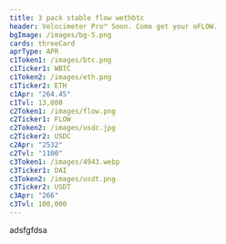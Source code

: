 ```yaml
---
title: 3 pack stable flow wethbtc
header: Velocimeter Pro™ Soon. Come get your oFLOW.
bgImage: /images/bg-5.png
cards: threeCard
aprType: APR
c1Token1: /images/btc.png
c1Ticker1: WBTC
c1Token2: /images/eth.png
c1Ticker2: ETH
c1Apr: "264.45"
c1Tvl: 13,000
c2Token1: /images/flow.png
c2Ticker1: FLOW
c2Token2: /images/usdc.jpg
c2Ticker2: USDC
c2Apr: "2532"
c2Tvl: "1100"
c3Token1: /images/4943.webp
c3Ticker1: DAI
c3Token2: /images/usdt.png
c3Ticker2: USDT
c3Apr: "266"
c3Tvl: 100,000
---
```

a﻿dsfgfdsa